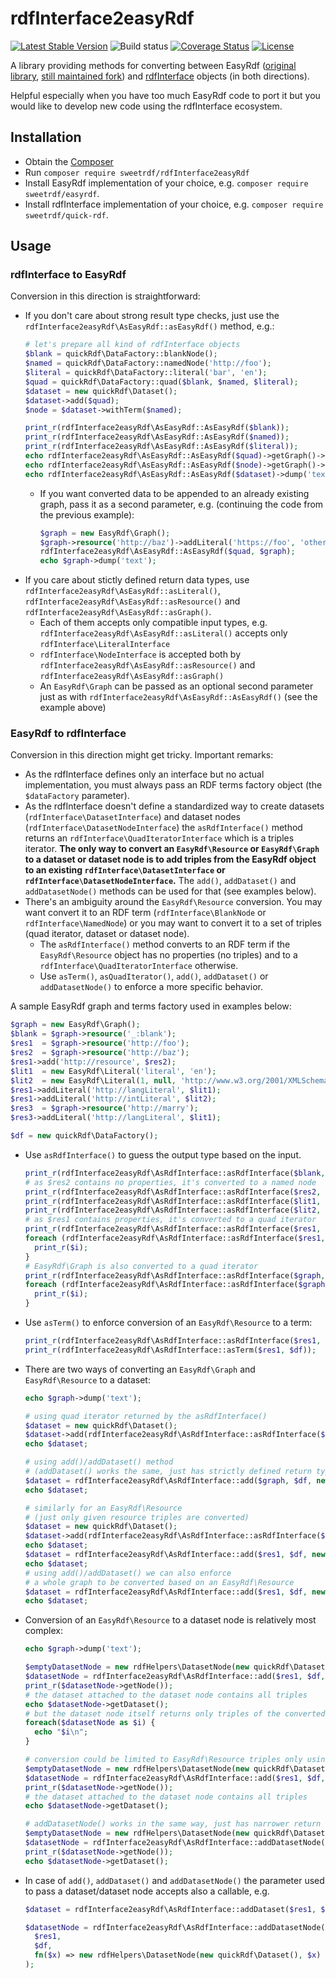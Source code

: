 # rdfInterface2easyRdf

[![Latest Stable Version](https://poser.pugx.org/sweetrdf/rdfInterface2easyRdf/v/stable)](https://packagist.org/packages/sweetrdf/rdfInterface2easyRdf)
![Build status](https://github.com/sweetrdf/rdfInterface2easyRdf/workflows/phpunit/badge.svg?branch=master)
[![Coverage Status](https://coveralls.io/repos/github/sweetrdf/rdfInterface2easyRdf/badge.svg?branch=master)](https://coveralls.io/github/sweetrdf/rdfInterface2easyRdf?branch=master)
[![License](https://poser.pugx.org/sweetrdf/rdfInterface2easyRdf/license)](https://packagist.org/packages/sweetrdf/rdfInterface2easyRdf)

A library providing methods for converting between EasyRdf ([original library](https://github.com/easyrdf/easyrdf), [still maintained fork](https://github.com/sweetrdf/easyrdf))
and [rdfInterface](https://github.com/sweetrdf/rdfInterface) objects (in both directions).

Helpful especially when you have too much EasyRdf code to port it but you would like to develop new code using the rdfInterface ecosystem.

## Installation

* Obtain the [Composer](https://getcomposer.org)
* Run `composer require sweetrdf/rdfInterface2easyRdf`
* Install EasyRdf implementation of your choice, e.g. `composer require sweetrdf/easyrdf`.
* Install rdfInterface implementation of your choice, e.g. `composer require sweetrdf/quick-rdf`.

## Usage

### rdfInterface to EasyRdf

Conversion in this direction is straightforward:

* If you don't care about strong result type checks, just use the `rdfInterface2easyRdf\AsEasyRdf::asEasyRdf()` method, e.g.:
  ```php
  # let's prepare all kind of rdfInterface objects
  $blank = quickRdf\DataFactory::blankNode();
  $named = quickRdf\DataFactory::namedNode('http://foo');
  $literal = quickRdf\DataFactory::literal('bar', 'en');
  $quad = quickRdf\DataFactory::quad($blank, $named, $literal);
  $dataset = new quickRdf\Dataset();
  $dataset->add($quad);
  $node = $dataset->withTerm($named);

  print_r(rdfInterface2easyRdf\AsEasyRdf::AsEasyRdf($blank));
  print_r(rdfInterface2easyRdf\AsEasyRdf::AsEasyRdf($named));
  print_r(rdfInterface2easyRdf\AsEasyRdf::AsEasyRdf($literal));
  echo rdfInterface2easyRdf\AsEasyRdf::AsEasyRdf($quad)->getGraph()->dump('text');
  echo rdfInterface2easyRdf\AsEasyRdf::AsEasyRdf($node)->getGraph()->dump('text');
  echo rdfInterface2easyRdf\AsEasyRdf::AsEasyRdf($dataset)->dump('text');
  ```
  * If you want converted data to be appended to an already existing graph, pass it as a second parameter, e.g.
    (continuing the code from the previous example):
    ```php
    $graph = new EasyRdf\Graph();
    $graph->resource('http://baz')->addLiteral('https://foo', 'other value');
    rdfInterface2easyRdf\AsEasyRdf::AsEasyRdf($quad, $graph);
    echo $graph->dump('text');
    ```
* If you care about stictly defined return data types, use `rdfInterface2easyRdf\AsEasyRdf::asLiteral()`,
  `rdfInterface2easyRdf\AsEasyRdf::asResource()` and `rdfInterface2easyRdf\AsEasyRdf::asGraph()`.
  * Each of them accepts only compatible input types, e.g. `rdfInterface2easyRdf\AsEasyRdf::asLiteral()` accepts only `rdfInterface\LiteralInterface`
  * `rdfInterface\NodeInterface` is accepted both by `rdfInterface2easyRdf\AsEasyRdf::asResource()` and `rdfInterface2easyRdf\AsEasyRdf::asGraph()`
  * An `EasyRdf\Graph` can be passed as an optional second parameter just as with `rdfInterface2easyRdf\AsEasyRdf::AsEasyRdf()`
    (see the example above)

### EasyRdf to rdfInterface

Conversion in this direction might get tricky. Important remarks:

* As the rdfInterface defines only an interface but no actual implementation,
  you must always pass an RDF terms factory object (the `$dataFactory` parameter).
* As the rdfInterface doesn't define a standardized way to create datasets 
  (`rdfInterface\DatasetInterface`) and dataset nodes (`rdfInterface\DatasetNodeInterface`)
  the `asRdfInterface()` method returns an `rdfInterface\QuadIteratorInterface`
  which is a triples iterator.
  **The only way to convert an `EasyRdf\Resource` or `EasyRdf\Graph` to
  a dataset or dataset node is to add triples from the EasyRdf object to an
  existing `rdfInterface\DatasetInterface` or `rdfInterface\DatasetNodeInterface`.**
  The `add()`, `addDataset()` and `addDatasetNode()` methods can be used for that
  (see examples below).
* There's an ambiguity around the `EasyRdf\Resource` conversion.
  You may want convert it to an RDF term (`rdfInterface\BlankNode` or `rdfInterface\NamedNode`)
  or you may want to convert it to a set of triples (quad iterator, dataset or dataset node).
  * The `asRdfInterface()` method converts to an RDF term if the `EasyRdf\Resource`
    object has no properties (no triples) and to a `rdfInterface\QuadIteratorInterface`
    otherwise.
  * Use `asTerm()`, `asQuadIterator()`, `add()`, `addDataset()` or `addDatasetNode()`
    to enforce a more specific behavior.

A sample EasyRdf graph and terms factory used in examples below:

```php
$graph = new EasyRdf\Graph();
$blank = $graph->resource('_:blank');
$res1  = $graph->resource('http://foo');
$res2  = $graph->resource('http://baz');
$res1->add('http://resource', $res2);
$lit1  = new EasyRdf\Literal('literal', 'en');
$lit2  = new EasyRdf\Literal(1, null, 'http://www.w3.org/2001/XMLSchema#integer');
$res1->addLiteral('http://langLiteral', $lit1);
$res1->addLiteral('http://intLiteral', $lit2);
$res3  = $graph->resource('http://marry');
$res3->addLiteral('http://langLiteral', $lit1);

$df = new quickRdf\DataFactory();
```

* Use `asRdfInterface()` to guess the output type based on the input.
  ```php
  print_r(rdfInterface2easyRdf\AsRdfInterface::asRdfInterface($blank, $df));
  # as $res2 contains no properties, it's converted to a named node
  print_r(rdfInterface2easyRdf\AsRdfInterface::asRdfInterface($res2, $df));
  print_r(rdfInterface2easyRdf\AsRdfInterface::asRdfInterface($lit1, $df));
  print_r(rdfInterface2easyRdf\AsRdfInterface::asRdfInterface($lit2, $df));
  # as $res1 contains properties, it's converted to a quad iterator
  print_r(rdfInterface2easyRdf\AsRdfInterface::asRdfInterface($res1, $df));
  foreach (rdfInterface2easyRdf\AsRdfInterface::asRdfInterface($res1, $df) as $i) {
    print_r($i);
  }
  # EasyRdf\Graph is also converted to a quad iterator
  print_r(rdfInterface2easyRdf\AsRdfInterface::asRdfInterface($graph, $df));
  foreach (rdfInterface2easyRdf\AsRdfInterface::asRdfInterface($graph, $df) as $i) {
    print_r($i);
  }
  ```
* Use `asTerm()` to enforce conversion of an `EasyRdf\Resource` to a term:
  ```php
  print_r(rdfInterface2easyRdf\AsRdfInterface::asRdfInterface($res1, $df));
  print_r(rdfInterface2easyRdf\AsRdfInterface::asTerm($res1, $df));
  ```
* There are two ways of converting an `EasyRdf\Graph` and `EasyRdf\Resource` to a dataset:
  ```php
  echo $graph->dump('text');

  # using quad iterator returned by the asRdfInterface()
  $dataset = new quickRdf\Dataset();
  $dataset->add(rdfInterface2easyRdf\AsRdfInterface::asRdfInterface($graph, $df));
  echo $dataset;

  # using add()/addDataset() method
  # (addDataset() works the same, just has strictly defined return type)
  $dataset = rdfInterface2easyRdf\AsRdfInterface::add($graph, $df, new quickRdf\Dataset());
  echo $dataset;
  
  # similarly for an EasyRdf\Resource
  # (just only given resource triples are converted)
  $dataset = new quickRdf\Dataset();
  $dataset->add(rdfInterface2easyRdf\AsRdfInterface::asRdfInterface($res1, $df));
  echo $dataset;
  $dataset = rdfInterface2easyRdf\AsRdfInterface::add($res1, $df, new quickRdf\Dataset());
  echo $dataset;
  # using add()/addDataset() we can also enforce 
  # a whole graph to be converted based on an EasyRdf\Resource
  $dataset = rdfInterface2easyRdf\AsRdfInterface::add($res1, $df, new quickRdf\Dataset(), true);
  echo $dataset;
  ```
* Conversion of an `EasyRdf\Resource` to a dataset node is relatively most complex:
  ```php
  echo $graph->dump('text');

  $emptyDatasetNode = new rdfHelpers\DatasetNode(new quickRdf\Dataset(), $df::blankNode());
  $datasetNode = rdfInterface2easyRdf\AsRdfInterface::add($res1, $df, $emptyDatasetNode);
  print_r($datasetNode->getNode());
  # the dataset attached to the dataset node contains all triples
  echo $datasetNode->getDataset();
  # but the dataset node itself returns only triples of the converted EasyRdf\Resource
  foreach($datasetNode as $i) {
    echo "$i\n";
  }

  # conversion could be limited to EasyRdf\Resource triples only using the $wholeGraph parameter
  $emptyDatasetNode = new rdfHelpers\DatasetNode(new quickRdf\Dataset(), $df::blankNode());
  $datasetNode = rdfInterface2easyRdf\AsRdfInterface::add($res1, $df, $emptyDatasetNode, false);
  print_r($datasetNode->getNode());
  # the dataset attached to the dataset node contains all triples
  echo $datasetNode->getDataset();

  # addDatasetNode() works in the same way, just has narrower return type
  $emptyDatasetNode = new rdfHelpers\DatasetNode(new quickRdf\Dataset(), $df::blankNode());
  $datasetNode = rdfInterface2easyRdf\AsRdfInterface::addDatasetNode($res1, $df, $emptyDatasetNode);
  print_r($datasetNode->getNode());
  echo $datasetNode->getDataset();
  ```
* In case of `add()`, `addDataset()` and `addDatasetNode()` the parameter used to
  pass a dataset/dataset node accepts also a callable, e.g.
  ```php
  $dataset = rdfInterface2easyRdf\AsRdfInterface::addDataset($res1, $df, fn() => new quickRdf\Dataset());

  $datasetNode = rdfInterface2easyRdf\AsRdfInterface::addDatasetNode(
    $res1, 
    $df, 
    fn($x) => new rdfHelpers\DatasetNode(new quickRdf\Dataset(), $x)
  );
  ```
